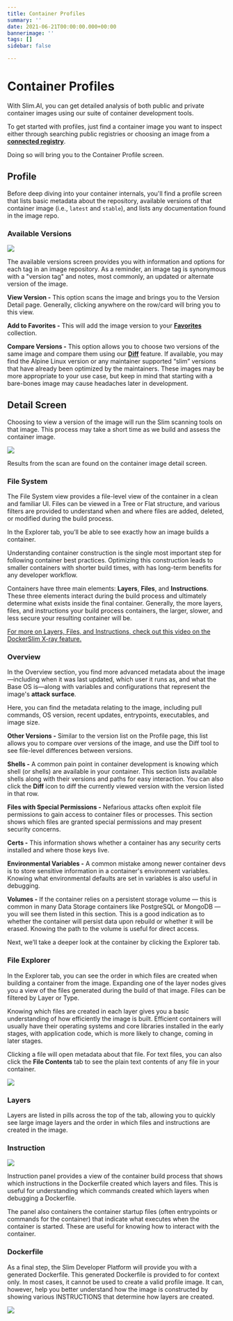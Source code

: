 ```yaml
---
title: Container Profiles
summary: ''
date: 2021-06-21T00:00:00.000+00:00
bannerimage: ''
tags: []
sidebar: false

---
```

# Container Profiles

With Slim.AI, you can get detailed analysis of both public and private container images using our suite of container development tools.

To get started with profiles, just find a container image you want to inspect either through searching public registries or choosing an image from a [**connected registry**](https://www.slim.ai/docs/connectors.html).

Doing so will bring you to the Container Profile screen.

## Profile

Before deep diving into your container internals, you'll find a profile screen that lists basic metadata about the repository, available versions of that container image (i.e., `latest` and `stable`), and lists any documentation found in the image repo.

### Available Versions

![](/blog/docs_container_diff_avail_versions.png)

The available versions screen provides you with information and options for each tag in an image repository. As a reminder, an image tag is synonymous with a "version tag" and notes, most commonly, an updated or alternate version of the image.

**View Version -** This option scans the image and brings you to the Version Detail page. Generally, clicking anywhere on the row/card will bring you to this view.

**Add to Favorites -** This will add the image version to your [**Favorites**](/docs/collections.html) collection.

**Compare Versions -** This option allows you to choose two versions of the same image and compare them using our [**Diff**](https://www.slim.ai/docs/container-diff.html) feature. If available, you may find the Alpine Linux version or any maintainer supported “slim” versions that have already been optimized by the maintainers. These images may be more appropriate to your use case, but keep in mind that starting with a bare-bones image may cause headaches later in development.

## Detail Screen

Choosing to view a version of the image will run the Slim scanning tools on that image. This process may take a short time as we build and assess the container image.

![](/blog/docs_profiles_scanning.png)

Results from the scan are found on the container image detail screen.

### File System

The File System view provides a file-level view of the container in a clean and familiar UI. Files can be viewed in a Tree or Flat structure, and various filters are provided to understand when and where files are added, deleted, or modified during the build process.

In the Explorer tab, you’ll be able to see exactly how an image builds a container.

Understanding container construction is the single most important step for following container best practices. Optimizing this construction leads to smaller containers with shorter build times, with has long-term benefits for any developer workflow.

Containers have three main elements: **Layers**, **Files**, and **Instructions**. These three elements interact during the build process and ultimately determine what exists inside the final container. Generally, the more layers, files, and instructions your build process containers, the larger, slower, and less secure your resulting container will be.

[For more on Layers, Files, and Instructions, check out this video on the DockerSlim X-ray feature.](https://community.slim.ai/t/analyze-the-structure-of-a-docker-container-with-dockerslim-xray-report/22)

### Overview

In the Overview section, you find more advanced metadata about the image—including when it was last updated, which user it runs as, and what the Base OS is—along with variables and configurations that represent the image's **attack surface**.

Here, you can find the metadata relating to the image, including pull commands, OS version, recent updates, entrypoints, executables, and image size.

**Other Versions -** Similar to the version list on the Profile page, this list allows you to compare over versions of the image, and use the Diff tool to see file-level differences between versions.

**Shells -** A common pain point in container development is knowing which shell (or shells) are available in your container. This section lists available shells along with their versions and paths for easy interaction. You can also click the **Diff** icon to diff the currently viewed version with the version listed in that row.

**Files with Special Permissions -** Nefarious attacks often exploit file permissions to gain access to container files or processes. This section shows which files are granted special permissions and may present security concerns.

**Certs -** This information shows whether a container has any security certs installed and where those keys live. 

**Environmental Variables -** A common mistake among newer container devs is to store sensitive information in a container's environment variables. Knowing what environmental defaults are set in variables is also useful in debugging.

**Volumes -** If the container relies on a persistent storage volume — this is common in many Data Storage containers like PostgreSQL or MongoDB — you will see them listed in this section. This is a good indication as to whether the container will persist data upon rebuild or whether it will be erased. Knowing the path to the volume is useful for direct access.

Next, we’ll take a deeper look at the container by clicking the Explorer tab.

### **File Explorer**

In the Explorer tab, you can see the order in which files are created when building a container from the image. Expanding one of the layer nodes gives you a view of the files generated during the build of that image. Files can be filtered by Layer or Type.

Knowing which files are created in each layer gives you a basic understanding of how efficiently the image is built. Efficient containers will usually have their operating systems and core libraries installed in the early stages, with application code, which is more likely to change, coming in later stages.

Clicking a file will open metadata about that file. For text files, you can also click the **File Contents** tab to see the plain text contents of any file in your container.

![](/blog/qs_explorer_filecontentstab_lg.png)

### **Layers**

Layers are listed in pills across the top of the tab, allowing you to quickly see large image layers and the order in which files and instructions are created in the image.

### **Instruction**

![](/blog/fileexplorer-instructions.png)

Instruction panel provides a view of the container build process that shows which instructions in the Dockerfile created which layers and files. This is useful for understanding which commands created which layers when debugging a Dockerfile.

The panel also containers the container startup files (often entrypoints or commands for the container) that indicate what executes when the container is started. These are useful for knowing how to interact with the container.

### **Dockerfile**

As a final step, the Slim Developer Platform will provide you with a generated Dockerfile. This generated Dockerfile is provided to for context only. In most cases, it cannot be used to create a valid profile image. It can, however, help you better understand how the image is constructed by showing various INSTRUCTIONS that determine how layers are created.

![](/blog/dockerfile_view.png)